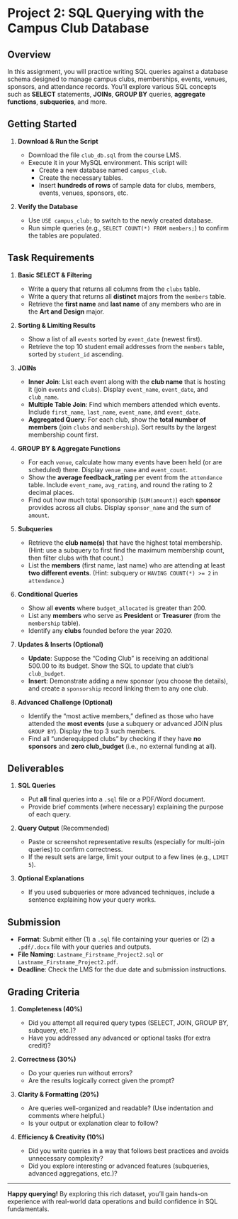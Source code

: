 # Project 2: SQL Querying with the Campus Club Database

## Overview
In this assignment, you will practice writing SQL queries against a database schema designed to manage campus clubs, memberships, events, venues, sponsors, and attendance records. You’ll explore various SQL concepts such as **SELECT** statements, **JOINs**, **GROUP BY** queries, **aggregate functions**, **subqueries**, and more.

## Getting Started
1. **Download & Run the Script**  
   - Download the file `club_db.sql` from the course LMS.  
   - Execute it in your MySQL environment. This script will:  
     - Create a new database named `campus_club`.  
     - Create the necessary tables.  
     - Insert **hundreds of rows** of sample data for clubs, members, events, venues, sponsors, etc.

2. **Verify the Database**  
   - Use `USE campus_club;` to switch to the newly created database.  
   - Run simple queries (e.g., `SELECT COUNT(*) FROM members;`) to confirm the tables are populated.

## Task Requirements

1. **Basic SELECT & Filtering**  
   - Write a query that returns all columns from the `clubs` table.  
   - Write a query that returns all **distinct** majors from the `members` table.  
   - Retrieve the **first name** and **last name** of any members who are in the **Art and Design** major.  

2. **Sorting & Limiting Results**  
   - Show a list of all `events` sorted by `event_date` (newest first).  
   - Retrieve the top 10 student email addresses from the `members` table, sorted by `student_id` ascending.

3. **JOINs**  
   - **Inner Join**: List each event along with the **club name** that is hosting it (join `events` and `clubs`). Display `event_name`, `event_date`, and `club_name`.  
   - **Multiple Table Join**: Find which members attended which events. Include `first_name`, `last_name`, `event_name`, and `event_date`.  
   - **Aggregated Query**: For each club, show the **total number of members** (join `clubs` and `membership`). Sort results by the largest membership count first.

4. **GROUP BY & Aggregate Functions**  
   - For each `venue`, calculate how many events have been held (or are scheduled) there. Display `venue_name` and `event_count`.  
   - Show the **average feedback_rating** per event from the `attendance` table. Include `event_name`, `avg_rating`, and round the rating to 2 decimal places.  
   - Find out how much total sponsorship (`SUM(amount)`) each **sponsor** provides across all clubs. Display `sponsor_name` and the sum of `amount`.

5. **Subqueries**  
   - Retrieve the **club name(s)** that have the highest total membership. (Hint: use a subquery to first find the maximum membership count, then filter clubs with that count.)  
   - List the **members** (first name, last name) who are attending at least **two different events**. (Hint: subquery or `HAVING COUNT(*) >= 2` in `attendance`.)

6. **Conditional Queries**  
   - Show all **events** where `budget_allocated` is greater than 200.  
   - List any **members** who serve as **President** or **Treasurer** (from the `membership` table).  
   - Identify any **clubs** founded before the year 2020.

7. **Updates & Inserts (Optional)**  
   - **Update**: Suppose the “Coding Club” is receiving an additional 500.00 to its budget. Show the SQL to update that club’s `club_budget`.  
   - **Insert**: Demonstrate adding a new sponsor (you choose the details), and create a `sponsorship` record linking them to any one club.

8. **Advanced Challenge (Optional)**  
   - Identify the “most active members,” defined as those who have attended the **most events** (use a subquery or advanced JOIN plus `GROUP BY`). Display the top 3 such members.  
   - Find all “underequipped clubs” by checking if they have **no sponsors** and **zero club_budget** (i.e., no external funding at all).

## Deliverables
1. **SQL Queries**  
   - Put **all** final queries into a `.sql` file or a PDF/Word document.  
   - Provide brief comments (where necessary) explaining the purpose of each query.  

2. **Query Output** (Recommended)  
   - Paste or screenshot representative results (especially for multi-join queries) to confirm correctness.  
   - If the result sets are large, limit your output to a few lines (e.g., `LIMIT 5`).  

3. **Optional Explanations**  
   - If you used subqueries or more advanced techniques, include a sentence explaining how your query works.  

## Submission
- **Format**: Submit either (1) a `.sql` file containing your queries or (2) a `.pdf/.docx` file with your queries and outputs.  
- **File Naming**: `Lastname_Firstname_Project2.sql` or `Lastname_Firstname_Project2.pdf`.  
- **Deadline**: Check the LMS for the due date and submission instructions.

## Grading Criteria
1. **Completeness (40%)**  
   - Did you attempt all required query types (SELECT, JOIN, GROUP BY, subquery, etc.)?  
   - Have you addressed any advanced or optional tasks (for extra credit)?  

2. **Correctness (30%)**  
   - Do your queries run without errors?  
   - Are the results logically correct given the prompt?  

3. **Clarity & Formatting (20%)**  
   - Are queries well-organized and readable? (Use indentation and comments where helpful.)  
   - Is your output or explanation clear to follow?

4. **Efficiency & Creativity (10%)**  
   - Did you write queries in a way that follows best practices and avoids unnecessary complexity?  
   - Did you explore interesting or advanced features (subqueries, advanced aggregations, etc.)?

---

**Happy querying!** By exploring this rich dataset, you’ll gain hands-on experience with real-world data operations and build confidence in SQL fundamentals.
